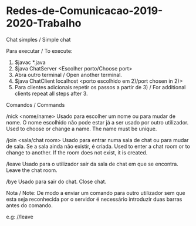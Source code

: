 # Redes-de-Comunicacao-2019-2020-Trabalho
Chat simples / Simple chat

Para executar / To execute:
1) $javac *.java
2) $java ChatServer <Escolher porto/Choose port>
3) Abra outro terminal / Open another terminal.
4) $java ChatClient localhost <porto escolhido em 2)/port chosen in 2)>
5) Para clientes adicionais repetir os passos a partir de 3) / For additional clients repeat all steps after 3.

Comandos / Commands

/nick <nome/name>
Usado para escolher um nome ou para mudar de nome. O nome escolhido não pode estar já a ser usado por outro utilizador.
Used to choose or change a name. The name must be unique.

/join <sala/chat room>
Usado para entrar numa sala de chat ou para mudar de sala. Se a sala ainda não existir, é criada.
Used to enter a chat room or to change to another. If the room does not exist, it is created.

/leave
Usado para o utilizador sair da sala de chat em que se encontra.
Leave the chat room.

/bye
Usado para sair do chat.
Close chat.

Nota / Note: De modo a enviar um comando para outro utilizador sem que esta seja reconhecida por o servidor é necessário introduzir duas barras antes do comando.

e.g: //leave

